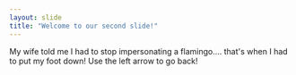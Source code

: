 ```yaml
---
layout: slide
title: "Welcome to our second slide!"
---
```

My wife told me I had to stop impersonating a flamingo.... that's when I had to put my foot down!
Use the left arrow to go back!
